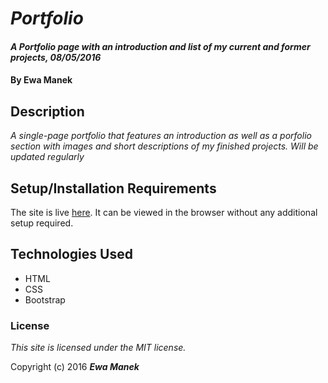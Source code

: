 # _Portfolio_

#### _A Portfolio page with an introduction and list of my current and former projects, 08/05/2016_

#### By **Ewa Manek**

## Description

_A single-page portfolio that features an introduction as well as a porfolio section with images and short descriptions of my finished projects. Will be updated regularly_

## Setup/Installation Requirements

The site is live [here](http://ewajm.github.io/portfolio).
It can be viewed in the browser without any additional setup required.

## Technologies Used

* HTML
* CSS
* Bootstrap

### License

*This site is licensed under the MIT license.*

Copyright (c) 2016 **_Ewa Manek_**
